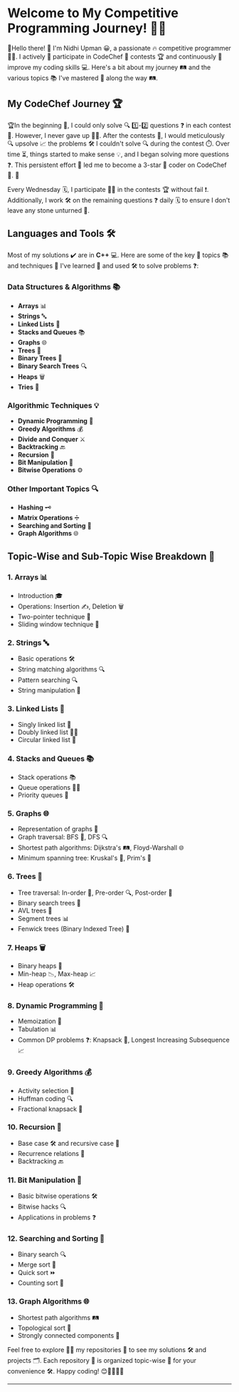 

# Welcome to My Competitive Programming Journey! 🚀✨

👋Hello there! 👋 I'm Nidhi Upman 😀, a passionate 🔥 competitive programmer 👩‍💻. I actively 💪 participate in CodeChef 🥘 contests 🏆 and continuously 🔄 improve my coding skills 💻. Here's a bit about my journey 🛤️ and the various topics 📚 I've mastered 🧠 along the way 🛤️.

## My CodeChef Journey 🏆

🏆In the beginning 🏁, I could only solve 🔍 1️⃣-2️⃣ questions ❓ in each contest 🏁. However, I never gave up 🙅‍♂️. After the contests 🏁, I would meticulously 🔍 upsolve 📈 the problems 🛠️ I couldn't solve 🔍 during the contest ⏱️. Over time ⏳, things started to make sense 💡, and I began solving more questions ❓. This persistent effort 💪 led me to become a 3-star 🌟 coder on CodeChef 🥘. 🌟

Every Wednesday 🗓️, I participate 🏃‍♂️ in the contests 🏆 without fail ❗. Additionally, I work 🛠️ on the remaining questions ❓ daily 🗓️ to ensure I don't leave any stone unturned 🔄.

## Languages and Tools 🛠️

Most of my solutions ✔️ are in **C++** 💻. Here are some of the key 🔑 topics 📚 and techniques 🧠 I've learned 📘 and used 🛠️ to solve problems ❓:

### Data Structures & Algorithms 📚

- **Arrays** 📊
- **Strings** 🔤
- **Linked Lists** 🔗
- **Stacks and Queues** 📚
- **Graphs** 🌐
- **Trees** 🌳
- **Binary Trees** 🌲
- **Binary Search Trees** 🔍
- **Heaps** 🗑️
- **Tries** 🌳

### Algorithmic Techniques 💡

- **Dynamic Programming** 🧩
- **Greedy Algorithms** 💰
- **Divide and Conquer** ⚔️
- **Backtracking** 🔙
- **Recursion** 🔄
- **Bit Manipulation** 🔢
- **Bitwise Operations** ⚙️

### Other Important Topics 🔍

- **Hashing** 🗝️
- **Matrix Operations** ➗
- **Searching and Sorting** 🔄
- **Graph Algorithms** 🌐

## Topic-Wise and Sub-Topic Wise Breakdown 📂

### 1. Arrays 📊

- Introduction 🎓
- Operations: Insertion ✍️, Deletion 🗑️
- Two-pointer technique 👬
- Sliding window technique 🚪

### 2. Strings 🔤

- Basic operations 🛠️
- String matching algorithms 🔍
- Pattern searching 🔍
- String manipulation 🔄

### 3. Linked Lists 🔗

- Singly linked list 🧵
- Doubly linked list 🔗🔗
- Circular linked list 🔄

### 4. Stacks and Queues 📚

- Stack operations 📚
- Queue operations 🚶‍♂️
- Priority queues 🎯

### 5. Graphs 🌐

- Representation of graphs 🌉
- Graph traversal: BFS 🔄, DFS 🔍
- Shortest path algorithms: Dijkstra's 🛤️, Floyd-Warshall 🌐
- Minimum spanning tree: Kruskal's 🌳, Prim's 🌿

### 6. Trees 🌳

- Tree traversal: In-order 🔄, Pre-order 🔍, Post-order 🔄
- Binary search trees 🌲
- AVL trees 🌳
- Segment trees 📊
- Fenwick trees (Binary Indexed Tree) 🌳

### 7. Heaps 🗑️

- Binary heaps 🌲
- Min-heap 📉, Max-heap 📈
- Heap operations 🛠️

### 8. Dynamic Programming 🧩

- Memoization 📝
- Tabulation 📊
- Common DP problems ❓: Knapsack 🎒, Longest Increasing Subsequence 📈

### 9. Greedy Algorithms 💰

- Activity selection 🎯
- Huffman coding 🔍
- Fractional knapsack 🎒

### 10. Recursion 🔄

- Base case 🛠️ and recursive case 🔄
- Recurrence relations 🔄
- Backtracking 🔙

### 11. Bit Manipulation 🔢

- Basic bitwise operations 🛠️
- Bitwise hacks 🔍
- Applications in problems ❓

### 12. Searching and Sorting 🔄

- Binary search 🔍
- Merge sort 🔄
- Quick sort ⏩
- Counting sort 🔢

### 13. Graph Algorithms 🌐

- Shortest path algorithms 🛤️
- Topological sort 🔄
- Strongly connected components 🔗

Feel free to explore 🕵️‍♂️ my repositories 📁 to see my solutions 🛠️ and projects 🗂️. Each repository 📁 is organized topic-wise 📂 for your convenience 🛠️. Happy coding! 😊👩‍💻👨‍💻

---

